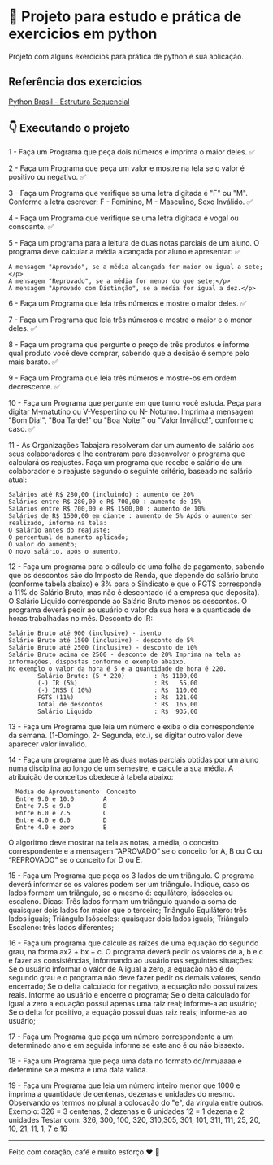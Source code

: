 # 📕 Projeto para estudo e prática de exercicios em python

Projeto com alguns exercicios para prática de python e sua aplicação.

## Referência dos exercicios

[Python Brasil - Estrutura Sequencial](https://wiki.python.org.br/EstruturaSequencial)

## :point_down: Executando o projeto

<p>1 - Faça um Programa que peça dois números e imprima o maior deles. ✅</p> 
<p>2 - Faça um Programa que peça um valor e mostre na tela se o valor é positivo ou negativo. ✅</p> 
<p>3 - Faça um Programa que verifique se uma letra digitada é "F" ou "M". Conforme a letra escrever: F - Feminino, M - Masculino, Sexo Inválido. ✅</p>
<p>4 - Faça um Programa que verifique se uma letra digitada é vogal ou consoante. ✅</p>
<p>5 - Faça um programa para a leitura de duas notas parciais de um aluno. O programa deve calcular a média alcançada por aluno e apresentar: ✅</p>

```
A mensagem "Aprovado", se a média alcançada for maior ou igual a sete;</p>
A mensagem "Reprovado", se a média for menor do que sete;</p>
A mensagem "Aprovado com Distinção", se a média for igual a dez.</p>
```

<p>6 - Faça um Programa que leia três números e mostre o maior deles. ✅</p>
<p>7 - Faça um Programa que leia três números e mostre o maior e o menor deles. ✅</p>
<p>8 - Faça um programa que pergunte o preço de três produtos e informe qual produto você deve comprar, sabendo que a decisão é sempre pelo mais barato. ✅</p>
<p>9 - Faça um Programa que leia três números e mostre-os em ordem decrescente. ✅</p>
<p>10 - Faça um Programa que pergunte em que turno você estuda. Peça para digitar M-matutino ou V-Vespertino ou N- Noturno. Imprima a mensagem "Bom Dia!", "Boa Tarde!" ou "Boa Noite!" ou "Valor Inválido!", conforme o caso. ✅<p>
<p>11 - As Organizações Tabajara resolveram dar um aumento de salário aos seus colaboradores e lhe contraram para desenvolver o programa que calculará os reajustes.
Faça um programa que recebe o salário de um colaborador e o reajuste segundo o seguinte critério, baseado no salário atual:
</p>

```
Salários até R$ 280,00 (incluindo) : aumento de 20%
Salários entre R$ 280,00 e R$ 700,00 : aumento de 15%
Salários entre R$ 700,00 e R$ 1500,00 : aumento de 10%
Salários de R$ 1500,00 em diante : aumento de 5% Após o aumento ser realizado, informe na tela:
O salário antes do reajuste;
O percentual de aumento aplicado;
O valor do aumento;
O novo salário, após o aumento.
```

<p>12 - Faça um programa para o cálculo de uma folha de pagamento, sabendo que os descontos são do Imposto de Renda, que depende do salário bruto (conforme tabela abaixo) e 3% para o Sindicato e que o FGTS corresponde a 11% do Salário Bruto, mas não é descontado (é a empresa que deposita). O Salário Líquido corresponde ao Salário Bruto menos os descontos. O programa deverá pedir ao usuário o valor da sua hora e a quantidade de horas trabalhadas no mês.
Desconto do IR:</p>

```
Salário Bruto até 900 (inclusive) - isento
Salário Bruto até 1500 (inclusive) - desconto de 5%
Salário Bruto até 2500 (inclusive) - desconto de 10%
Salário Bruto acima de 2500 - desconto de 20% Imprima na tela as informações, dispostas conforme o exemplo abaixo. 
No exemplo o valor da hora é 5 e a quantidade de hora é 220.
        Salário Bruto: (5 * 220)        : R$ 1100,00
        (-) IR (5%)                     : R$   55,00  
        (-) INSS ( 10%)                 : R$  110,00
        FGTS (11%)                      : R$  121,00
        Total de descontos              : R$  165,00
        Salário Liquido                 : R$  935,00
```

<p>13 - Faça um Programa que leia um número e exiba o dia correspondente da semana. (1-Domingo, 2- Segunda, etc.), se digitar outro valor deve aparecer valor inválido.</p>
<p>14 - Faça um programa que lê as duas notas parciais obtidas por um aluno numa disciplina ao longo de um semestre, e calcule a sua média. A atribuição de conceitos obedece à tabela abaixo:</p>

```
  Média de Aproveitamento  Conceito
  Entre 9.0 e 10.0        A
  Entre 7.5 e 9.0         B
  Entre 6.0 e 7.5         C
  Entre 4.0 e 6.0         D
  Entre 4.0 e zero        E
```

<p>O algoritmo deve mostrar na tela as notas, a média, o conceito correspondente e a mensagem “APROVADO” se o conceito for A, B ou C ou “REPROVADO” se o conceito for D ou E.</p>
<p>15 - Faça um Programa que peça os 3 lados de um triângulo. O programa deverá informar se os valores podem ser um triângulo. Indique, caso os lados formem um triângulo, se o mesmo é: equilátero, isósceles ou escaleno.
Dicas:
Três lados formam um triângulo quando a soma de quaisquer dois lados for maior que o terceiro;
Triângulo Equilátero: três lados iguais;
Triângulo Isósceles: quaisquer dois lados iguais;
Triângulo Escaleno: três lados diferentes;</p>
<p>16 - Faça um programa que calcule as raízes de uma equação do segundo grau, na forma ax2 + bx + c. O programa deverá pedir os valores de a, b e c e fazer as consistências, informando ao usuário nas seguintes situações:
Se o usuário informar o valor de A igual a zero, a equação não é do segundo grau e o programa não deve fazer pedir os demais valores, sendo encerrado;
Se o delta calculado for negativo, a equação não possui raizes reais. Informe ao usuário e encerre o programa;
Se o delta calculado for igual a zero a equação possui apenas uma raiz real; informe-a ao usuário;
Se o delta for positivo, a equação possui duas raiz reais; informe-as ao usuário;</p>
<p>17 - Faça um Programa que peça um número correspondente a um determinado ano e em seguida informe se este ano é ou não bissexto.</p>
<p>18 - Faça um Programa que peça uma data no formato dd/mm/aaaa e determine se a mesma é uma data válida.</p>
<p>19 - Faça um Programa que leia um número inteiro menor que 1000 e imprima a quantidade de centenas, dezenas e unidades do mesmo.
Observando os termos no plural a colocação do "e", da vírgula entre outros. Exemplo:
326 = 3 centenas, 2 dezenas e 6 unidades
12 = 1 dezena e 2 unidades Testar com: 326, 300, 100, 320, 310,305, 301, 101, 311, 111, 25, 20, 10, 21, 11, 1, 7 e 16
</p>

---
Feito com coração, café e muito esforço :heart: :rocket: